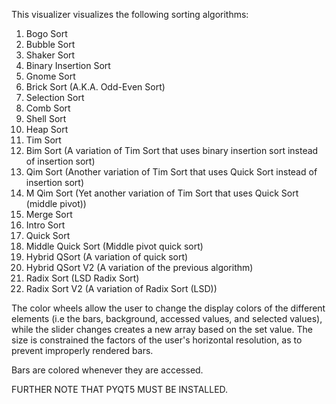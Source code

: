 This visualizer visualizes the following sorting algorithms:

1.  Bogo Sort
2.  Bubble Sort
3.  Shaker Sort
4.  Binary Insertion Sort
5.  Gnome Sort
6.  Brick Sort (A.K.A. Odd-Even Sort)
7.  Selection Sort
8.  Comb Sort
9.  Shell Sort
10. Heap Sort
11. Tim Sort
12. Bim Sort (A variation of Tim Sort that uses binary insertion sort instead of insertion sort)
13. Qim Sort (Another variation of Tim Sort that uses Quick Sort instead of insertion sort)
14. M Qim Sort (Yet another variation of Tim Sort that uses Quick Sort (middle pivot))
15. Merge Sort
16. Intro Sort
17. Quick Sort
18. Middle Quick Sort (Middle pivot quick sort)
19. Hybrid QSort (A variation of quick sort)
20. Hybrid QSort V2 (A variation of the previous algorithm)
21. Radix Sort (LSD Radix Sort)
22. Radix Sort V2 (A variation of Radix Sort (LSD))


The color wheels allow the user to change the display colors of the different elements (i.e the bars, background, accessed values, and selected values), while the slider changes creates a new array based on the set value. The size is constrained the factors of the user's horizontal resolution, as to prevent improperly rendered bars.

Bars are colored whenever they are accessed.                                  

FURTHER NOTE THAT PYQT5 MUST BE INSTALLED.
